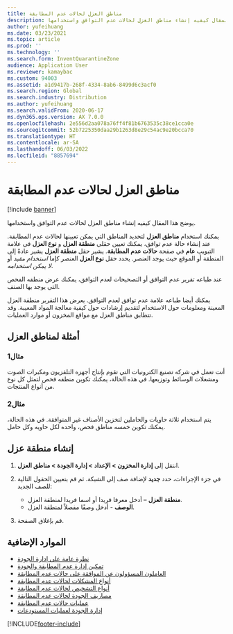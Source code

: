 ```yaml
---
title: مناطق العزل لحالات عدم المطابقة
description: يوضح هذا المقال كيفيه إنشاء مناطق العزل لحالات عدم التوافق واستخدامها.
author: yufeihuang
ms.date: 03/23/2021
ms.topic: article
ms.prod: ''
ms.technology: ''
ms.search.form: InventQuarantineZone
audience: Application User
ms.reviewer: kamaybac
ms.custom: 94003
ms.assetid: a1d9417b-268f-4334-8ab6-8499d6c3acf0
ms.search.region: Global
ms.search.industry: Distribution
ms.author: yufeihuang
ms.search.validFrom: 2020-06-17
ms.dyn365.ops.version: AX 7.0.0
ms.openlocfilehash: 2e556d2aa078a76ff4f81b6763535c38ce1cca0e
ms.sourcegitcommit: 52b7225350daa29b1263d8e29c54ac9e20bcca70
ms.translationtype: HT
ms.contentlocale: ar-SA
ms.lasthandoff: 06/03/2022
ms.locfileid: "8857694"
---
```

# <a name="quarantine-zones-for-nonconformances"></a>مناطق العزل لحالات عدم المطابقة

[!include [banner](../includes/banner.md)]

يوضح هذا المقال كيفيه إنشاء مناطق العزل لحالات عدم التوافق واستخدامها.

يمكنك استخدام **مناطق العزل** لتحديد المناطق التي يمكن تعيينها لحالات عدم المطابقة. عند إنشاء حالة عدم توافق، يمكنك تعيين حقلي **منطقة العزل** و **نوع العزل** في علامة التبويب **عام** في صفحة **حالات عدم المطابقة**. يشير حقل **منطقة العزل** يشير عادةً إلى المنطقة أو الموقع حيث يوجد العنصر. يحدد حقل **نوع العزل** العنصر كإما *استخدام مقيد* أو *لا يمكن استخدامه*.

عند طباعه تقرير عدم التوافق أو التصحيحات لعدم التوافق، يمكنك عرض منطقه الفحص التي يوجد بها الصنف.

يمكنك أيضا طباعه علامة عدم توافق لعدم التوافق. يعرض هذا التقرير منطقة العزل المعينة ومعلومات حول الاستخدام لتقديم إرشادات حول كيفية معالجة المواد المعيبة. وقد تتطابق مناطق العزل مع مواقع المخزون أو موارد العمليات.

## <a name="examples-of-quarantine-zones"></a>أمثلة لمناطق العزل

### <a name="example-1"></a>مثال1

أنت تعمل في شركه تصنيع الكترونيات التي تقوم بإنتاج أجهزه التلفزيون ومكبرات الصوت ومشغلات الوسائط وتوزيعها. في هذه الحالة، يمكنك تكوين منطقه فحص لتمثل كل نوع من أنواع المنتجات.

### <a name="example-2"></a>مثال2

يتم استخدام ثلاثة حاويات والحاملين لتخزين الأصناف غير المتوافقة. في هذه الحالة، يمكنك تكوين خمسه مناطق فحص، واحده لكل حاويه وكل حامل.

## <a name="create-a-quarantine-zone"></a>إنشاء منطقة عزل

1. انتقل إلى **إدارة المخزون \> الإعداد \> إدارة الجودة \> مناطق العزل**.
1. في جزء الإجراءات، حدد **جديد** لإضافة صف إلى الشبكة. ثم قم بتعيين الحقول التالية للصف الجديد:

    - **منطقة العزل** – أدخل معرفا فريدا أو اسما فريدا لمنطقة العزل.
    - **الوصف** - أدخل وصفًا مفصلاً لمنطقة العزل.

1. قم بإغلاق الصفحة.

## <a name="additional-resources"></a>الموارد الإضافية

- [نظرة عامة على إدارة الجودة](quality-management-processes.md)
- [تمكين إدارة عدم المطابقة والجودة](enable-quality-management.md)
- [العاملون المسؤولون عن الموافقة على حالات عدم المطابقة](quality-responsible-workers.md)
- [أنواع المشكلات لحالات عدم المطابقة](quality-quarantine-zones.md)
- [أنواع التشخيص لحالات عدم المطابقة](quality-diagnostic-types.md)
- [مصاريف الجودة لحالات عدم المطابقة](quality-charges.md)
- [عمليات حالات عدم المطابقة](quality-operations.md)
- [إدارة الجودة لعمليات المستودعات](quality-management-for-warehouses-processes.md)

[!INCLUDE[footer-include](../../includes/footer-banner.md)]
